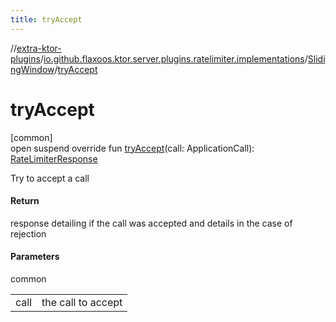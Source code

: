 ```yaml
---
title: tryAccept
---
```

//[extra-ktor-plugins](../../../index.md)/[io.github.flaxoos.ktor.server.plugins.ratelimiter.implementations](../index.md)/[SlidingWindow](index.md)/[tryAccept](try-accept.md)



# tryAccept



[common]\
open suspend override fun [tryAccept](try-accept.md)(call: ApplicationCall): [RateLimiterResponse](../../io.github.flaxoos.ktor.server.plugins.ratelimiter/-rate-limiter-response/index.md)



Try to accept a call



#### Return



response detailing if the call was accepted and details in the case of rejection



#### Parameters


common

| | |
|---|---|
| call | the call to accept |




